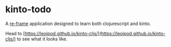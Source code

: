 # kinto-todo

A [re-frame](https://github.com/day8/re-frame) application designed to learn both clojurescript and kinto.

Head to [https://leojpod.github.io/kinto-cljs/](https://leojpod.github.io/kinto-cljs/) to see what it looks like.
